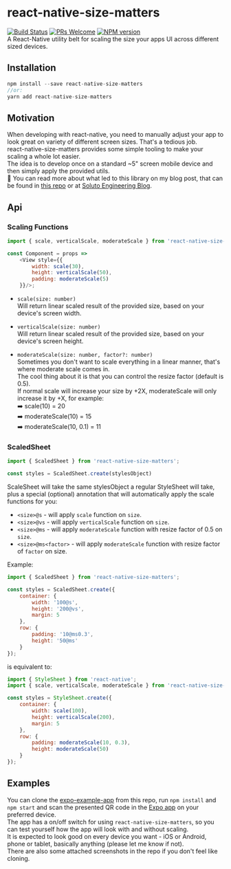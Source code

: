 # react-native-size-matters
[![Build Status](https://travis-ci.org/nirsky/react-native-size-matters.svg)](https://travis-ci.org/nirsky/react-native-size-matters)
[![PRs Welcome](https://img.shields.io/badge/PRs-welcome-brightgreen.svg?style=flat-square)](http://makeapullrequest.com)
[![NPM version](https://img.shields.io/npm/v/react-native-size-matters.svg)](https://www.npmjs.com/package/react-native-size-matters)     
A React-Native utility belt for scaling the size your apps UI across different sized devices.

## Installation
```js
npm install --save react-native-size-matters
//or:
yarn add react-native-size-matters
```

## Motivation
When developing with react-native, you need to manually adjust your app to look great on variety of different screen sizes. That's a tedious job.  
react-native-size-matters provides some simple tooling to make your scaling a whole lot easier.  
The idea is to develop once on a standard ~5" screen mobile device and then simply apply the provided utils.  
📖 You can read more about what led to this library on my blog post, that can be found in [this repo](./examples/BlogPost) or at [Soluto Engineering Blog](https://blog.solutotlv.com/size-matters/).

## Api
### Scaling Functions
```js
import { scale, verticalScale, moderateScale } from 'react-native-size-matters';

const Component = props =>
    <View style={{
        width: scale(30),
        height: verticalScale(50),
        padding: moderateScale(5)
    }}/>;
```


* `scale(size: number)`  
Will return linear scaled result of the provided size, based on your device's screen width.
* `verticalScale(size: number)`  
Will return linear scaled result of the provided size, based on your device's screen height.

* `moderateScale(size: number, factor?: number)`  
Sometimes you don't want to scale everything in a linear manner, that's where moderate scale comes in.  
The cool thing about it is that you can control the resize factor (default is 0.5).  
If normal scale will increase your size by +2X, moderateScale will only increase it by +X, for example:  
➡️ scale(10) = 20  
➡️ moderateScale(10) = 15  
➡️ moderateScale(10, 0.1) = 11  

### ScaledSheet
```js
import { ScaledSheet } from 'react-native-size-matters';

const styles = ScaledSheet.create(stylesObject)
```

ScaleSheet will take the same stylesObject a regular StyleSheet will take, plus a special (optional) annotation that will automatically apply the scale functions for you:
* `<size>@s` - will apply `scale` function on `size`.
* `<size>@vs` - will apply `verticalScale` function on `size`.
* `<size>@ms` - will apply `moderateScale` function with resize factor of 0.5 on `size`.
* `<size>@ms<factor>` - will apply `moderateScale` function with resize factor of `factor` on size.

Example:
```js
import { ScaledSheet } from 'react-native-size-matters';

const styles = ScaledSheet.create({
    container: {
        width: '100@s',
        height: '200@vs',
        margin: 5
    },
    row: {
        padding: '10@ms0.3',
        height: '50@ms'
    }
});
```
is equivalent to:
```js
import { StyleSheet } from 'react-native';
import { scale, verticalScale, moderateScale } from 'react-native-size-matters';

const styles = StyleSheet.create({
    container: {
        width: scale(100),
        height: verticalScale(200),
        margin: 5
    },
    row: {
        padding: moderateScale(10, 0.3),
        height: moderateScale(50)
    }
});
```

## Examples
You can clone the [expo-example-app](./examples/expo-example-app) from this repo, run `npm install` and `npm start` and scan the presented QR code in the [Expo app](https://expo.io) on your preferred device.  
The app has a on/off switch for using `react-native-size-matters`, so you can test yourself how the app will look with and without scaling.   
It is expected to look good on every device you want - iOS or Android, phone or tablet, basically anything (please let me know if not).  
There are also some attached screenshots in the repo if you don't feel like cloning.